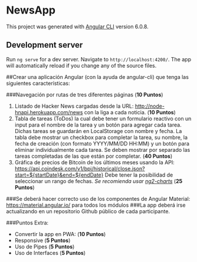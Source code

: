 # NewsApp

This project was generated with [Angular CLI](https://github.com/angular/angular-cli) version 6.0.8.

## Development server

Run `ng serve` for a dev server. Navigate to `http://localhost:4200/`. The app will automatically reload if you change any of the source files.

##Crear una aplicación Angular (con la ayuda de angular-cli) que tenga las siguientes características:

###Navegación por rutas de tres diferentes páginas (**10 Puntos**)

1. Listado de Hacker News cargadas desde la URL: http://node-hnapi.herokuapp.com/news con la liga a cada noticia.
(**10 Puntos**)
2. Tabla de tareas (ToDos) la cual debe tener un formulario reactivo con un input para el nombre de la tarea y un botón para agregar cada tarea. Dichas tareas se guardarán en LocalStorage con nombre y fecha. La tabla debe mostrar un checkbox para completar la tarea, su nombre, la fecha de creación (con formato YYYY/MM/DD HH:MM) y un botón para eliminar individualmente cada tarea.
Se deben mostrar por separado las tareas completadas de las que están por completar.
(**40 Puntos**)
3. Gráfica de precios de Bitcoin de los últimos meses usando la API: https://api.coindesk.com/v1/bpi/historical/close.json?start=${startDate}&end=${endDate} Debe tener la posibilidad de seleccionar un rango de fechas.
*Se recomienda usar [ng2-charts](https://valor-software.com/ng2-charts/)*
(**25 Puntos**)

###Se deberá hacer correcto uso de los componentes de Angular Material: https://material.angular.io/ para todos los módulos
###La app deberá irse actualizando en un repositorio Github público de cada participante.

###Puntos Extra:
- Convertir la app en PWA: (**10 Puntos**)
- Responsive (**5 Puntos**)
- Uso de Pipes (**5 Puntos**)
- Uso de Interfaces (**5 Puntos**)

